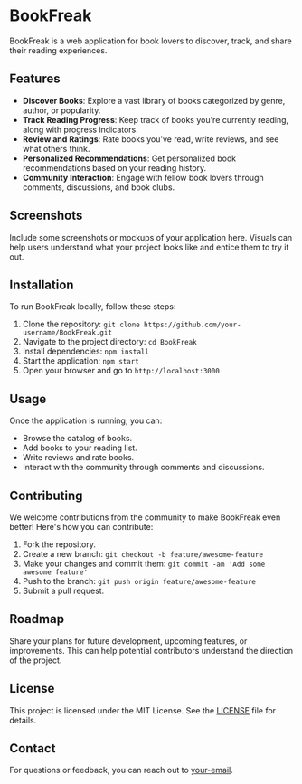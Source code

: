 # BookFreak

BookFreak is a web application for book lovers to discover, track, and share their reading experiences.

## Features

- **Discover Books**: Explore a vast library of books categorized by genre, author, or popularity.
- **Track Reading Progress**: Keep track of books you're currently reading, along with progress indicators.
- **Review and Ratings**: Rate books you've read, write reviews, and see what others think.
- **Personalized Recommendations**: Get personalized book recommendations based on your reading history.
- **Community Interaction**: Engage with fellow book lovers through comments, discussions, and book clubs.

## Screenshots

Include some screenshots or mockups of your application here. Visuals can help users understand what your project looks like and entice them to try it out.

## Installation

To run BookFreak locally, follow these steps:

1. Clone the repository: `git clone https://github.com/your-username/BookFreak.git`
2. Navigate to the project directory: `cd BookFreak`
3. Install dependencies: `npm install`
4. Start the application: `npm start`
5. Open your browser and go to `http://localhost:3000`

## Usage

Once the application is running, you can:

- Browse the catalog of books.
- Add books to your reading list.
- Write reviews and rate books.
- Interact with the community through comments and discussions.

## Contributing

We welcome contributions from the community to make BookFreak even better! Here's how you can contribute:

1. Fork the repository.
2. Create a new branch: `git checkout -b feature/awesome-feature`
3. Make your changes and commit them: `git commit -am 'Add some awesome feature'`
4. Push to the branch: `git push origin feature/awesome-feature`
5. Submit a pull request.

## Roadmap

Share your plans for future development, upcoming features, or improvements. This can help potential contributors understand the direction of the project.

## License

This project is licensed under the MIT License. See the [LICENSE](LICENSE) file for details.

## Contact

For questions or feedback, you can reach out to [your-email](mailto:your-email@example.com).
